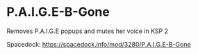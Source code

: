 # P.A.I.G.E-B-Gone
Removes P.A.I.G.E popups and mutes her voice in KSP 2

Spacedock: <https://spacedock.info/mod/3280/P.A.I.G.E-B-Gone>